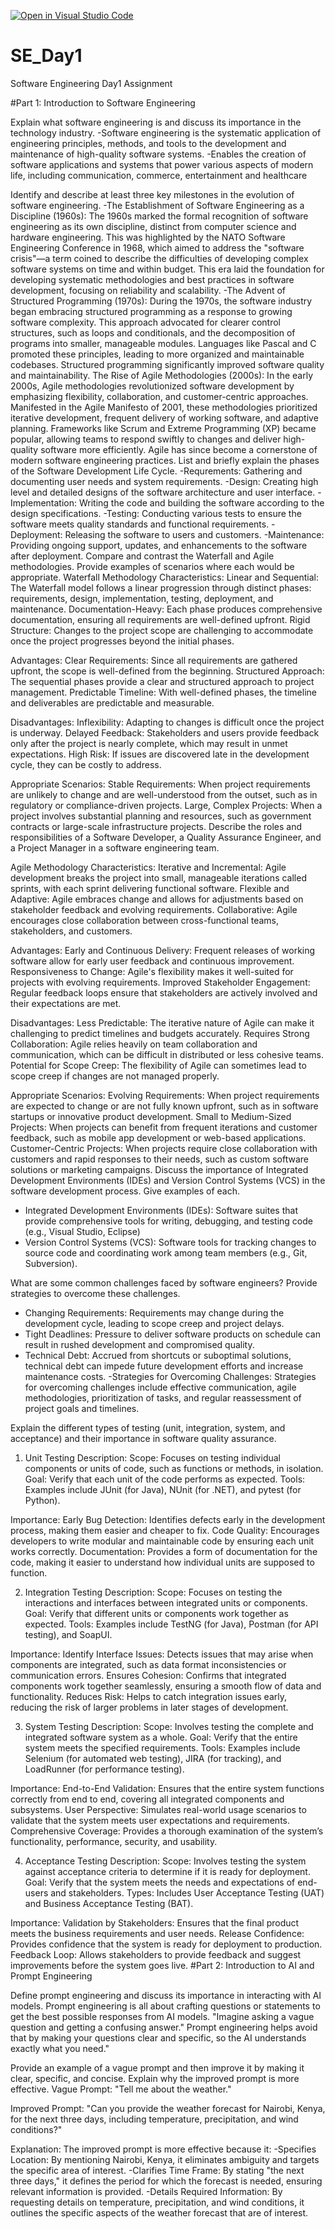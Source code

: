 [![Open in Visual Studio Code](https://classroom.github.com/assets/open-in-vscode-2e0aaae1b6195c2367325f4f02e2d04e9abb55f0b24a779b69b11b9e10269abc.svg)](https://classroom.github.com/online_ide?assignment_repo_id=18477184&assignment_repo_type=AssignmentRepo)
# SE_Day1
Software Engineering Day1 Assignment

#Part 1: Introduction to Software Engineering

Explain what software engineering is and discuss its importance in the technology industry.
-Software engineering is the systematic application of engineering principles, methods, and tools to the development and maintenance of high-quality software systems.
-Enables the creation of software applications and systems that power various aspects of modern life, including communication, commerce, entertainment and healthcare

Identify and describe at least three key milestones in the evolution of software engineering.
-The Establishment of Software Engineering as a Discipline (1960s): The 1960s marked the formal recognition of software engineering as its own discipline, distinct from computer science and hardware engineering. This was highlighted by the NATO Software Engineering Conference in 1968, which aimed to address the "software crisis"—a term coined to describe the difficulties of developing complex software systems on time and within budget. This era laid the foundation for developing systematic methodologies and best practices in software development, focusing on reliability and scalability.
-The Advent of Structured Programming (1970s): During the 1970s, the software industry began embracing structured programming as a response to growing software complexity. This approach advocated for clearer control structures, such as loops and conditionals, and the decomposition of programs into smaller, manageable modules. Languages like Pascal and C promoted these principles, leading to more organized and maintainable codebases. Structured programming significantly improved software quality and maintainability.
The Rise of Agile Methodologies (2000s): In the early 2000s, Agile methodologies revolutionized software development by emphasizing flexibility, collaboration, and customer-centric approaches. Manifested in the Agile Manifesto of 2001, these methodologies prioritized iterative development, frequent delivery of working software, and adaptive planning. Frameworks like Scrum and Extreme Programming (XP) became popular, allowing teams to respond swiftly to changes and deliver high-quality software more efficiently. Agile has since become a cornerstone of modern software engineering practices.
List and briefly explain the phases of the Software Development Life Cycle.
-Requrements: Gathering and documenting user needs and system requirements.
-Design: Creating high level and detailed designs of the software architecture and user interface.
-Implementation: Writing the code and building the software according to the design specifications.
-Testing: Conducting various tests to ensure the software meets quality standards and functional requirements.
-Deployment: Releasing the software to users and customers.
-Maintenance: Providing ongoing support, updates, and enhancements to the software after deployment.
Compare and contrast the Waterfall and Agile methodologies. Provide examples of scenarios where each would be appropriate.
Waterfall Methodology
Characteristics:
Linear and Sequential: The Waterfall model follows a linear progression through distinct phases: requirements, design, implementation, testing, deployment, and maintenance.
Documentation-Heavy: Each phase produces comprehensive documentation, ensuring all requirements are well-defined upfront.
Rigid Structure: Changes to the project scope are challenging to accommodate once the project progresses beyond the initial phases.

Advantages:
Clear Requirements: Since all requirements are gathered upfront, the scope is well-defined from the beginning.
Structured Approach: The sequential phases provide a clear and structured approach to project management.
Predictable Timeline: With well-defined phases, the timeline and deliverables are predictable and measurable.

Disadvantages:
Inflexibility: Adapting to changes is difficult once the project is underway.
Delayed Feedback: Stakeholders and users provide feedback only after the project is nearly complete, which may result in unmet expectations.
High Risk: If issues are discovered late in the development cycle, they can be costly to address.

Appropriate Scenarios:
Stable Requirements: When project requirements are unlikely to change and are well-understood from the outset, such as in regulatory or compliance-driven projects.
Large, Complex Projects: When a project involves substantial planning and resources, such as government contracts or large-scale infrastructure projects.
Describe the roles and responsibilities of a Software Developer, a Quality Assurance Engineer, and a Project Manager in a software engineering team.

Agile Methodology
Characteristics:
Iterative and Incremental: Agile development breaks the project into small, manageable iterations called sprints, with each sprint delivering functional software.
Flexible and Adaptive: Agile embraces change and allows for adjustments based on stakeholder feedback and evolving requirements.
Collaborative: Agile encourages close collaboration between cross-functional teams, stakeholders, and customers.

Advantages:
Early and Continuous Delivery: Frequent releases of working software allow for early user feedback and continuous improvement.
Responsiveness to Change: Agile's flexibility makes it well-suited for projects with evolving requirements.
Improved Stakeholder Engagement: Regular feedback loops ensure that stakeholders are actively involved and their expectations are met.

Disadvantages:
Less Predictable: The iterative nature of Agile can make it challenging to predict timelines and budgets accurately.
Requires Strong Collaboration: Agile relies heavily on team collaboration and communication, which can be difficult in distributed or less cohesive teams.
Potential for Scope Creep: The flexibility of Agile can sometimes lead to scope creep if changes are not managed properly.

Appropriate Scenarios:
Evolving Requirements: When project requirements are expected to change or are not fully known upfront, such as in software startups or innovative product development.
Small to Medium-Sized Projects: When projects can benefit from frequent iterations and customer feedback, such as mobile app development or web-based applications.
Customer-Centric Projects: When projects require close collaboration with customers and rapid responses to their needs, such as custom software solutions or marketing campaigns.
Discuss the importance of Integrated Development Environments (IDEs) and Version Control Systems (VCS) in the software development process. Give examples of each.
- Integrated Development Environments (IDEs): Software suites that provide comprehensive tools for writing, debugging, and testing code (e.g., Visual Studio, Eclipse)
- Version Control Systems (VCS): Software tools for tracking changes to source code and coordinating work among team members (e.g., Git, Subversion).
  
What are some common challenges faced by software engineers? Provide strategies to overcome these challenges.
- Changing Requirements: Requirements may change during the development cycle, leading to scope creep and project delays.
- Tight Deadlines: Pressure to deliver software products on schedule can result in rushed development and compromised quality.
- Technical Debt: Accrued from shortcuts or suboptimal solutions, technical debt can impede future development efforts and increase maintenance costs.
-Strategies for Overcoming Challenges: Strategies for overcoming challenges include effective communication, agile methodologies, prioritization of tasks, and regular reassessment of project goals and timelines.

Explain the different types of testing (unit, integration, system, and acceptance) and their importance in software quality assurance.
1. Unit Testing
Description:
Scope: Focuses on testing individual components or units of code, such as functions or methods, in isolation.
Goal: Verify that each unit of the code performs as expected.
Tools: Examples include JUnit (for Java), NUnit (for .NET), and pytest (for Python).

Importance:
Early Bug Detection: Identifies defects early in the development process, making them easier and cheaper to fix.
Code Quality: Encourages developers to write modular and maintainable code by ensuring each unit works correctly.
Documentation: Provides a form of documentation for the code, making it easier to understand how individual units are supposed to function.

2. Integration Testing
Description:
Scope: Focuses on testing the interactions and interfaces between integrated units or components.
Goal: Verify that different units or components work together as expected.
Tools: Examples include TestNG (for Java), Postman (for API testing), and SoapUI.

Importance:
Identify Interface Issues: Detects issues that may arise when components are integrated, such as data format inconsistencies or communication errors.
Ensures Cohesion: Confirms that integrated components work together seamlessly, ensuring a smooth flow of data and functionality.
Reduces Risk: Helps to catch integration issues early, reducing the risk of larger problems in later stages of development.

3. System Testing
Description:
Scope: Involves testing the complete and integrated software system as a whole.
Goal: Verify that the entire system meets the specified requirements.
Tools: Examples include Selenium (for automated web testing), JIRA (for tracking), and LoadRunner (for performance testing).

Importance:
End-to-End Validation: Ensures that the entire system functions correctly from end to end, covering all integrated components and subsystems.
User Perspective: Simulates real-world usage scenarios to validate that the system meets user expectations and requirements.
Comprehensive Coverage: Provides a thorough examination of the system’s functionality, performance, security, and usability.

4. Acceptance Testing
Description:
Scope: Involves testing the system against acceptance criteria to determine if it is ready for deployment.
Goal: Verify that the system meets the needs and expectations of end-users and stakeholders.
Types: Includes User Acceptance Testing (UAT) and Business Acceptance Testing (BAT).

Importance:
Validation by Stakeholders: Ensures that the final product meets the business requirements and user needs.
Release Confidence: Provides confidence that the system is ready for deployment to production.
Feedback Loop: Allows stakeholders to provide feedback and suggest improvements before the system goes live.
#Part 2: Introduction to AI and Prompt Engineering


Define prompt engineering and discuss its importance in interacting with AI models.
Prompt engineering is all about crafting questions or statements to get the best possible responses from AI models. 
"Imagine asking a vague question and getting a confusing answer." Prompt engineering helps avoid that by making your questions clear and specific, so the AI understands exactly what you need."

Provide an example of a vague prompt and then improve it by making it clear, specific, and concise. Explain why the improved prompt is more effective.
Vague Prompt:
"Tell me about the weather."

Improved Prompt:
"Can you provide the weather forecast for Nairobi, Kenya, for the next three days, including temperature, precipitation, and wind conditions?"

Explanation:
The improved prompt is more effective because it:
-Specifies Location: By mentioning Nairobi, Kenya, it eliminates ambiguity and targets the specific area of interest.
-Clarifies Time Frame: By stating "the next three days," it defines the period for which the forecast is needed, ensuring relevant information is provided.
-Details Required Information: By requesting details on temperature, precipitation, and wind conditions, it outlines the specific aspects of the weather forecast that are of interest.
